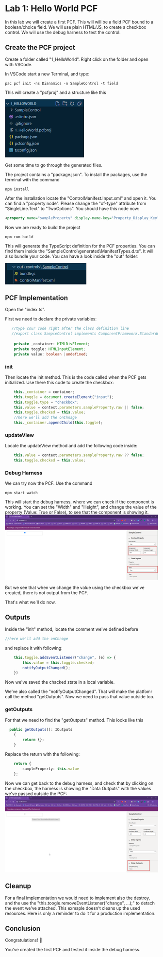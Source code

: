 
# Lab 1: Hello World PCF

In this lab we will create a first PCF. This will will be a field PCF bound to a boolean/choice field. 
We will use plain HTML/JS, to create a checkbox control. 
We will use the debug harness to test the control.

## Create the PCF project

Create a folder called "1_HelloWorld".
Right click on the folder and open with VSCode.

In VSCode start a new Terminal, and type:

```
pac pcf init -ns Dianamics -n SampleControl -t field
```

This will create a "pcfproj" and a structure like this

![alt text](image.png)

Get some time to go through the generated files.

The project contains a "package.json". To install the packages, use the terminal with the command

```
npm install
```

After the installation locate the "ControlManifest.Input.xml" and open it. You can find a "property node". Please change the "of-type" attribute from "SingleLine.Text" to "TwoOptions". You should have this node now:
```xml
<property name="sampleProperty" display-name-key="Property_Display_Key" description-key="Property_Desc_Key" of-type="TwoOptions" usage="bound" required="true" />
```

Now we are ready to build the project 
```
npm run build
```
This will generate the TypeScript definition for the PCF properties. You can find them inside the "SampleControl\generated\ManifestTypes.d.ts".
It will also bundle your code. You can have a look inside the "out" folder:

![alt text](image-1.png)

## PCF Implementation

Open the "index.ts".

First we need to declare the private variables:
```TypeScript
   //type cour code right after the class definition line
   //export class SampleControl implements ComponentFramework.StandardControl<IInputs, IOutputs> {

    private _container: HTMLDivElement;
    private toggle: HTMLInputElement;
    private value: boolean |undefined;

```

### init

Then locate the init method. This is the code called when the PCF gets initialized. Use there this code to create the checkbox:
```TypeScript
    this._container = container;
    this.toggle = document.createElement("input");
    this.toggle.type = "checkbox";        
    this.value = context.parameters.sampleProperty.raw || false;        
    this.toggle.checked = this.value;
    //here we'll add the onChnage
    this._container.appendChild(this.toggle);
```

### updateView
Locate the updateView method and add the following code inside:
```TypeScript
    this.value = context.parameters.sampleProperty.raw ?? false;
    this.toggle.checked = this.value;
```

### Debug Harness

We can try now the PCF. Use the command
```
npm start watch
```
This will start the debug harness, where we can check if the component is working.
You can set the "Width" and "Height", and change the value of the property (Value: True or False), to see that the component is showing it.
![alt text](image-2.png)


But we see that when we change the value using the checkbox we've created, there is not output from the PCF.

That's what we'll do now.

## Outputs

Inside the "init" method, locate the comment we've defined before

```TypeScript
//here we'll add the onChnage
```
and replace it with following:
```TypeSCript
    this.toggle.addEventListener("change", (e) => {
        this.value = this.toggle.checked;
        notifyOutputChanged();
    })
```

Now we've saved the chacked state in a local variable.  

We've also called the "notifyOutputChanged". That will make the platfomr call the method "getOutputs". Now we need to pass that value outside too.

### getOutputs

For that we need to find the "getOutputs" method. This looks like this
```TypeScript
  public getOutputs(): IOutputs
    {
        return {};
    }
```
Replace the return with the following:
```TypeScript
    return {
        sampleProperty: this.value
    };
```

Now we can get back to the debug harness, and check that by clicking on the checkbox, the harness is showing the "Data Outputs" with the values we've passed outside the PCF:
![alt text](image-3.png)

## Cleanup

For a final implementation we would need to implement also the destroy, and the use the "this.toogle.removeEventListener("change", ...);" to detach the event we've attached. 
This exmaple doesn't cleans up the used resources. 
Here is only a reminder to do it for a production implementation.


## Conclusion

Congratulations! 🤩

You've created the first PCF and tested it inside the debug harness.




